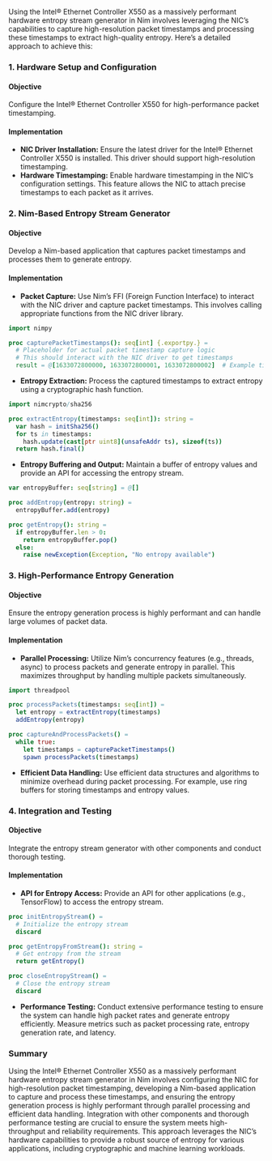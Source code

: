 Using the Intel® Ethernet Controller X550 as a massively performant hardware entropy stream generator in Nim involves leveraging the NIC’s capabilities to capture high-resolution packet timestamps and processing these timestamps to extract high-quality entropy. Here’s a detailed approach to achieve this:

### 1. Hardware Setup and Configuration

#### Objective
Configure the Intel® Ethernet Controller X550 for high-performance packet timestamping.

#### Implementation
- **NIC Driver Installation:** Ensure the latest driver for the Intel® Ethernet Controller X550 is installed. This driver should support high-resolution timestamping.
- **Hardware Timestamping:** Enable hardware timestamping in the NIC’s configuration settings. This feature allows the NIC to attach precise timestamps to each packet as it arrives.

### 2. Nim-Based Entropy Stream Generator

#### Objective
Develop a Nim-based application that captures packet timestamps and processes them to generate entropy.

#### Implementation
- **Packet Capture:** Use Nim’s FFI (Foreign Function Interface) to interact with the NIC driver and capture packet timestamps. This involves calling appropriate functions from the NIC driver library.

```nim
import nimpy

proc capturePacketTimestamps(): seq[int] {.exportpy.} =
  # Placeholder for actual packet timestamp capture logic
  # This should interact with the NIC driver to get timestamps
  result = @[1633072800000, 1633072800001, 1633072800002]  # Example timestamps
```

- **Entropy Extraction:** Process the captured timestamps to extract entropy using a cryptographic hash function.

```nim
import nimcrypto/sha256

proc extractEntropy(timestamps: seq[int]): string =
  var hash = initSha256()
  for ts in timestamps:
    hash.update(cast[ptr uint8](unsafeAddr ts), sizeof(ts))
  return hash.final()
```

- **Entropy Buffering and Output:** Maintain a buffer of entropy values and provide an API for accessing the entropy stream.

```nim
var entropyBuffer: seq[string] = @[]

proc addEntropy(entropy: string) =
  entropyBuffer.add(entropy)

proc getEntropy(): string =
  if entropyBuffer.len > 0:
    return entropyBuffer.pop()
  else:
    raise newException(Exception, "No entropy available")
```

### 3. High-Performance Entropy Generation

#### Objective
Ensure the entropy generation process is highly performant and can handle large volumes of packet data.

#### Implementation
- **Parallel Processing:** Utilize Nim’s concurrency features (e.g., threads, async) to process packets and generate entropy in parallel. This maximizes throughput by handling multiple packets simultaneously.

```nim
import threadpool

proc processPackets(timestamps: seq[int]) =
  let entropy = extractEntropy(timestamps)
  addEntropy(entropy)

proc captureAndProcessPackets() =
  while true:
    let timestamps = capturePacketTimestamps()
    spawn processPackets(timestamps)
```

- **Efficient Data Handling:** Use efficient data structures and algorithms to minimize overhead during packet processing. For example, use ring buffers for storing timestamps and entropy values.

### 4. Integration and Testing

#### Objective
Integrate the entropy stream generator with other components and conduct thorough testing.

#### Implementation
- **API for Entropy Access:** Provide an API for other applications (e.g., TensorFlow) to access the entropy stream.

```nim
proc initEntropyStream() =
  # Initialize the entropy stream
  discard

proc getEntropyFromStream(): string =
  # Get entropy from the stream
  return getEntropy()

proc closeEntropyStream() =
  # Close the entropy stream
  discard
```

- **Performance Testing:** Conduct extensive performance testing to ensure the system can handle high packet rates and generate entropy efficiently. Measure metrics such as packet processing rate, entropy generation rate, and latency.

### Summary

Using the Intel® Ethernet Controller X550 as a massively performant hardware entropy stream generator in Nim involves configuring the NIC for high-resolution packet timestamping, developing a Nim-based application to capture and process these timestamps, and ensuring the entropy generation process is highly performant through parallel processing and efficient data handling. Integration with other components and thorough performance testing are crucial to ensure the system meets high-throughput and reliability requirements. This approach leverages the NIC’s hardware capabilities to provide a robust source of entropy for various applications, including cryptographic and machine learning workloads.

